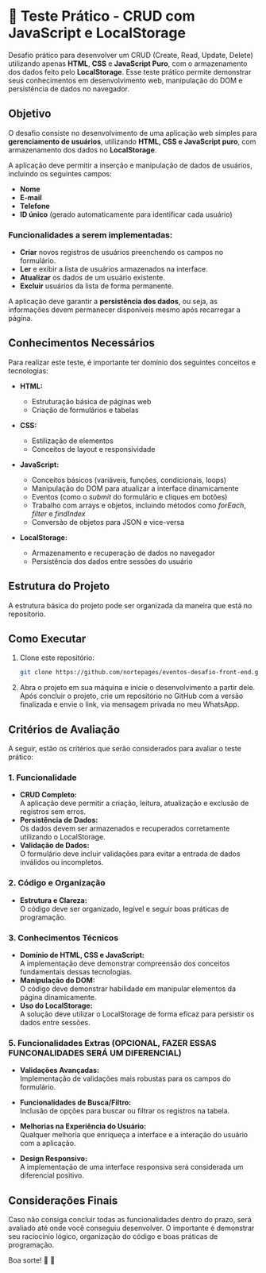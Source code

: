 # 🚀 Teste Prático - CRUD com JavaScript e LocalStorage

Desafio prático para desenvolver um CRUD (Create, Read, Update, Delete) utilizando apenas **HTML**, **CSS** e **JavaScript Puro**, com o armazenamento dos dados feito pelo **LocalStorage**. Esse teste prático permite demonstrar seus conhecimentos em desenvolvimento web, manipulação do DOM e persistência de dados no navegador.

## Objetivo

O desafio consiste no desenvolvimento de uma aplicação web simples para **gerenciamento de usuários**, utilizando **HTML, CSS e JavaScript puro**, com armazenamento dos dados no **LocalStorage**.  

A aplicação deve permitir a inserção e manipulação de dados de usuários, incluindo os seguintes campos:  

- **Nome**  
- **E-mail**  
- **Telefone**  
- **ID único** (gerado automaticamente para identificar cada usuário)  

### Funcionalidades a serem implementadas:
- **Criar** novos registros de usuários preenchendo os campos no formulário.  
- **Ler** e exibir a lista de usuários armazenados na interface.  
- **Atualizar** os dados de um usuário existente.  
- **Excluir** usuários da lista de forma permanente.  

A aplicação deve garantir a **persistência dos dados**, ou seja, as informações devem permanecer disponíveis mesmo após recarregar a página.

## Conhecimentos Necessários

Para realizar este teste, é importante ter domínio dos seguintes conceitos e tecnologias:

- **HTML:**
  - Estruturação básica de páginas web
  - Criação de formulários e tabelas

- **CSS:**
  - Estilização de elementos
  - Conceitos de layout e responsividade

- **JavaScript:**
  - Conceitos básicos (variáveis, funções, condicionais, loops)
  - Manipulação do DOM para atualizar a interface dinamicamente
  - Eventos (como o *submit* do formulário e cliques em botões)
  - Trabalho com arrays e objetos, incluindo métodos como *forEach*, *filter* e *findIndex*
  - Conversão de objetos para JSON e vice-versa

- **LocalStorage:**
  - Armazenamento e recuperação de dados no navegador
  - Persistência dos dados entre sessões do usuário

## Estrutura do Projeto

A estrutura básica do projeto pode ser organizada da maneira que está no reposítorio.

## Como Executar

1. Clone este repositório:

   ```bash
   git clone https://github.com/nortepages/eventos-desafio-front-end.git

2. Abra o projeto em sua máquina e inicie o desenvolvimento a partir dele. Após concluir o projeto, crie um repositório no GitHub com a versão finalizada e envie o link, via mensagem privada no meu WhatsApp.


## Critérios de Avaliação

A seguir, estão os critérios que serão considerados para avaliar o teste prático:

### 1. Funcionalidade
- **CRUD Completo:**  
  A aplicação deve permitir a criação, leitura, atualização e exclusão de registros sem erros.
- **Persistência de Dados:**  
  Os dados devem ser armazenados e recuperados corretamente utilizando o LocalStorage.
- **Validação de Dados:**  
  O formulário deve incluir validações para evitar a entrada de dados inválidos ou incompletos.

### 2. Código e Organização
- **Estrutura e Clareza:**  
  O código deve ser organizado, legível e seguir boas práticas de programação.

### 3. Conhecimentos Técnicos
- **Domínio de HTML, CSS e JavaScript:**  
  A implementação deve demonstrar compreensão dos conceitos fundamentais dessas tecnologias.
- **Manipulação do DOM:**  
  O código deve demonstrar habilidade em manipular elementos da página dinamicamente.
- **Uso do LocalStorage:**  
  A solução deve utilizar o LocalStorage de forma eficaz para persistir os dados entre sessões.

### 5. Funcionalidades Extras (OPCIONAL, FAZER ESSAS FUNCONALIDADES SERÁ UM DIFERENCIAL)
- **Validações Avançadas:**  
  Implementação de validações mais robustas para os campos do formulário.
  
- **Funcionalidades de Busca/Filtro:**  
  Inclusão de opções para buscar ou filtrar os registros na tabela.

- **Melhorias na Experiência do Usuário:**  
  Qualquer melhoria que enriqueça a interface e a interação do usuário com a aplicação.
  
- **Design Responsivo:**  
  A implementação de uma interface responsiva será considerada um diferencial positivo.


## Considerações Finais

Caso não consiga concluir todas as funcionalidades dentro do prazo, será avaliado até onde você conseguiu desenvolver. O importante é demonstrar seu raciocínio lógico, organização do código e boas práticas de programação.  

Boa sorte! 🚀  🚀  
